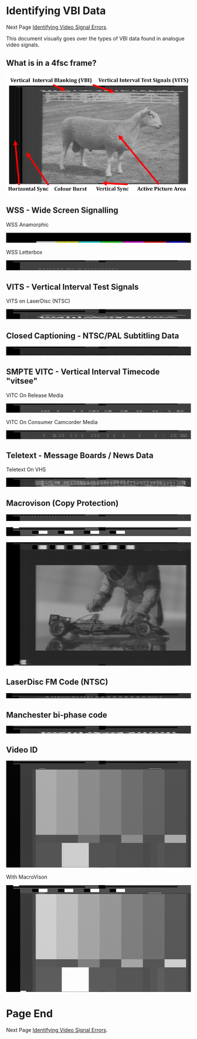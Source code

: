 # Identifying VBI Data


Next Page [Identifying Video Signal Errors](Visual-Video-Signal-Errors.md).

This document visually goes over the types of VBI data found in analogue video signals.


## What is in a 4fsc frame?



![4fsc VBI](assets/ld-analyse-rev7/ld-analyse_Annotated_video_areas.png)


## WSS - Wide Screen Signalling 

WSS Anamorphic

![WSS Anamorphic](assets/images/VBI/WSS-squeeze-anmophic.png)

WSS Letterbox

![WSS Letterbox](assets/images/VBI/WSS-letter-box.png)

## VITS - Vertical Interval Test Signals

VITS on LaserDisc (NTSC)

![VITS LaserDisc](assets/images/VBI/VITS-ld-ntsc.png)

## Closed Captioning - NTSC/PAL Subtitling Data

![Closed Captions](assets/images/VBI/Closed-Captions-Clean.png)

## SMPTE VITC - Vertical Interval Timecode "vitsee"

VITC On Release Media

![VITC Release](assets/images/VBI/VITC-release-media.png)

VITC On Consumer Camcorder Media

![VITC Consumer](assets/images/VBI/VITC-consumer-camcorder-media.png)

## Teletext - Message Boards / News Data

Teletext On VHS

![Teletext-TestCard-F-1994](assets/images/VBI/Teletext-TestCardF1994.png)


## Macrovison (Copy Protection)

![Macrovison-1](assets/images/VBI/macrovision1.png)

![Macrovison-2](assets/images/VBI/Macro-Vision-CVBS-Cut.png)

![Macrovison-3](assets/images/VBI/Macro-Vision-VHS.png)

## LaserDisc FM Code (NTSC)

![ld-fm-code](assets/images/VBI/ld-fm-code-nsc-only.png)

## Manchester bi-phase code

![bi-phase code](assets/images/VBI/ld-biphase-code.png)

## Video ID

![Video-ID-1](assets/images/VBI/VIDEO-ID-1-IEC-61880.png)

With MacroVison

![Video-ID-2](assets/images/VBI/VIDEO-ID-2-IEC-61880.png)


# Page End 

Next Page [Identifying Video Signal Errors](Visual-Video-Signal-Errors.md).